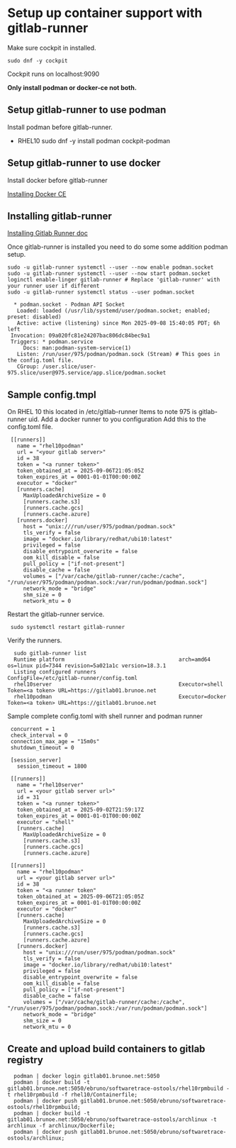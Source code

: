 # Setup up container support with gitlab-runner #

Make sure cockpit in installed.

	sudo dnf -y cockpit

Cockpit runs on localhost:9090

**Only install podman or docker-ce not both.**

## Setup gitlab-runner to use podman ##
Install podman before gitlab-runner.
 * RHEL10
	 sudo dnf -y install podman cockpit-podman



## Setup gitlab-runner to use docker ##
Install docker before gitlab-runner

[Installing Docker CE](https://docs.docker.com/engine/install/)

## Installing gitlab-runner ##

[Installing Gitlab Runner doc](https://docs.gitlab.com/runner/install/)

Once gitlab-runner is installed you need to do some some addition podman setup.

	sudo -u gitlab-runner systemctl --user --now enable podman.socket
	sudo -u gitlab-runner systemctl --user --now start podman.socket
	loginctl enable-linger gitlab-runner # Replace 'gitlab-runner' with your runner user if different
	sudo -u gitlab-runner systemctl status --user podman.socket

	  * podman.socket - Podman API Socket
	   Loaded: loaded (/usr/lib/systemd/user/podman.socket; enabled; preset: disabled)
	   Active: active (listening) since Mon 2025-09-08 15:40:05 PDT; 6h left
	 Invocation: 09a020fc81e24207bac806dc84bec9a1
	 Triggers: * podman.service
		 Docs: man:podman-system-service(1)
	   Listen: /run/user/975/podman/podman.sock (Stream) # This goes in the config.toml file.
	   CGroup: /user.slice/user-975.slice/user@975.service/app.slice/podman.socket


## Sample config.tmpl ##

On RHEL 10 this located in /etc/gitlab-runner
Items to note 975 is gitlab-runner uid.
Add a docker runner to you configuration
Add this to the config.toml file.


	 [[runners]]
	   name = "rhel10podman"
	   url = "<your gitlab server>"
	   id = 38
	   token = "<a runner token>"
	   token_obtained_at = 2025-09-06T21:05:05Z
	   token_expires_at = 0001-01-01T00:00:00Z
	   executor = "docker"
	   [runners.cache]
		 MaxUploadedArchiveSize = 0
		 [runners.cache.s3]
		 [runners.cache.gcs]
		 [runners.cache.azure]
	   [runners.docker]
		 host = "unix:///run/user/975/podman/podman.sock"
		 tls_verify = false
		 image = "docker.io/library/redhat/ubi10:latest"
		 privileged = false
		 disable_entrypoint_overwrite = false
		 oom_kill_disable = false
		 pull_policy = ["if-not-present"]
		 disable_cache = false
		 volumes = ["/var/cache/gitlab-runner/cache:/cache", "/run/user/975/podman/podman.sock:/var/run/podman/podman.sock"]
		 network_mode = "bridge"
		 shm_size = 0
		 network_mtu = 0

Restart the gitlab-runner service.

	 sudo systemctl restart gitlab-runner

Verify the runners.

	  sudo gitlab-runner list
	  Runtime platform                                    arch=amd64 os=linux pid=7344 revision=5a021a1c version=18.3.1
	  Listing configured runners                          ConfigFile=/etc/gitlab-runner/config.toml
	  rhel10server                                        Executor=shell Token=<a token> URL=https://gitlab01.brunoe.net
	  rhel10podman                                        Executor=docker Token=<a token> URL=https://gitlab01.brunoe.net



Sample complete config.toml with shell runner and podman runner

	 concurrent = 1
	 check_interval = 0
	 connection_max_age = "15m0s"
	 shutdown_timeout = 0

	 [session_server]
	   session_timeout = 1800

	 [[runners]]
	   name = "rhel10server"
	   url = <your gitlab server url>"
	   id = 31
	   token = "<a runner token>"
	   token_obtained_at = 2025-09-02T21:59:17Z
	   token_expires_at = 0001-01-01T00:00:00Z
	   executor = "shell"
	   [runners.cache]
		 MaxUploadedArchiveSize = 0
		 [runners.cache.s3]
		 [runners.cache.gcs]
		 [runners.cache.azure]

	 [[runners]]
	   name = "rhel10podman"
	   url = <your gitlab server url>"
	   id = 38
	   token = "<a runner token"
	   token_obtained_at = 2025-09-06T21:05:05Z
	   token_expires_at = 0001-01-01T00:00:00Z
	   executor = "docker"
	   [runners.cache]
		 MaxUploadedArchiveSize = 0
		 [runners.cache.s3]
		 [runners.cache.gcs]
		 [runners.cache.azure]
	   [runners.docker]
		 host = "unix:///run/user/975/podman/podman.sock"
		 tls_verify = false
		 image = "docker.io/library/redhat/ubi10:latest"
		 privileged = false
		 disable_entrypoint_overwrite = false
		 oom_kill_disable = false
		 pull_policy = ["if-not-present"]
		 disable_cache = false
		 volumes = ["/var/cache/gitlab-runner/cache:/cache", "/run/user/975/podman/podman.sock:/var/run/podman/podman.sock"]
		 network_mode = "bridge"
		 shm_size = 0
		 network_mtu = 0

## Create and upload build containers to gitlab registry ##

	  podman | docker login gitlab01.brunoe.net:5050
	  podman | docker build -t gitlab01.brunoe.net:5050/ebruno/softwaretrace-ostools/rhel10rpmbuild -t rhel10rpmbuild -f rhel10/Containerfile;
	  podman | docker push gitlab01.brunoe.net:5050/ebruno/softwaretrace-ostools/rhel10rpmbuild;
	  podman | docker build -t gitlab01.brunoe.net:5050/ebruno/softwaretrace-ostools/archlinux -t archlinux -f archlinux/Dockerfile;
	  podman | docker push gitlab01.brunoe.net:5050/ebruno/softwaretrace-ostools/archlinux;
